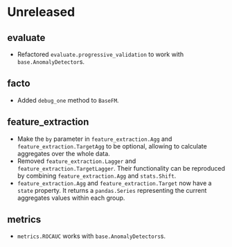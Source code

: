 # Unreleased

## evaluate

- Refactored `evaluate.progressive_validation` to work with `base.AnomalyDetector`s.

## facto

- Added `debug_one` method to `BaseFM`.

## feature_extraction

- Make the `by` parameter in `feature_extraction.Agg` and `feature_extraction.TargetAgg` to be optional, allowing to calculate aggregates over the whole data.
- Removed `feature_extraction.Lagger` and `feature_extraction.TargetLagger`. Their functionality can be reproduced by combining `feature_extraction.Agg` and `stats.Shift`.
- `feature_extraction.Agg` and `feature_extraction.Target` now have a `state` property. It returns a `pandas.Series` representing the current aggregates values within each group.

## metrics

- `metrics.ROCAUC` works with `base.AnomalyDetectors`s.
